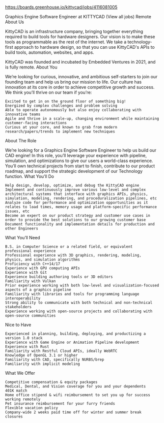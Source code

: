 https://boards.greenhouse.io/kittycad/jobs/4116081005

Graphics Engine Software Engineer
at KITTYCAD (View all jobs)
Remote
About Us

KittyCAD is an infrastructure company, bringing together everything required to build tools for hardware designers. Our vision is to make these tools as programmable as the rest of the internet. We take a technology-first approach to hardware design, so that you can use KittyCAD's APIs to build tools, automation, websites, and apps.

KittyCAD was founded and incubated by Embedded Ventures in 2021, and is fully remote. 
About You

We’re looking for curious, innovative, and ambitious self-starters to join our founding team and help us bring our mission to life. Our culture has innovation at its core in order to achieve competitive growth and success. We think you’ll thrive on our team if you’re:

    Excited to get in on the ground floor of something big!
    Energized by complex challenges and problem solving
    Able to operate autonomously but also enjoy collaborating with innovative teams
    Agile and thrive in a scale-up, changing environment while maintaining customer-facing interactions
    Curious at your core, and known to grab from modern research/papers/trends to implement new techniques

About The Role

We’re looking for a Graphics Engine Software Engineer to help us build our CAD engine! In this role, you’ll leverage your experience with pipeline, simulation, and optimizations to give our users a world-class experience. You’ll own technical projects from start to finish, contribute to our product roadmap, and support the strategic development of our Technology function.
What You’ll Do

    Help design, develop, optimize, and debug the KittyCAD engine 
    Implement and continuously improve various low-level and complex architectural systems that interface with graphics APIs, physics, simulation, modeling, rendering, and proceduralization pipelines, etc
    Analyze code for performance and optimization opportunities as it relates to load times, memory usage and platform-specific performance issues, etc
    Become an expert on our product strategy and customer use cases in order to provide the best solutions to our growing customer base
    Document functionality and implementation details for production and other Engineers

What You’ll Need

    B.S. in Computer Science or a related field, or equivalent professional experience
    Professional experience with 3D graphics, rendering, modeling, physics, and simulation algorithms
    Proficiency with C++14/17
    Experience with GPU computing APIs
    Experience with Git
    Experience building authoring tools or 3D editors
    Familiarity with Vulkan
    Prior experience working with both low-level and visualization-focused aspects of a graphics pipeline
    Familiarity with libraries and tools for programming language interoperability
    Strong ability to communicate with both technical and non-technical stakeholders
    Experience working with open-source projects and collaborating with open-source communities

Nice to Have

    Experienced in planning, building, deploying, and productizing a version 1.0 stack
    Experience with Game Engine or Animation Pipeline development
    Experience with Rust
    Familiarity with Restful Cloud APIs, ideally WebRTC
    Knowledge of OpenGL 3.1 or higher
    Familiarity with CAD, specifically NURBS/brep
    Familiarity with implicit modeling

What We Offer 

    Competitive compensation & equity packages 
    Medical, Dental, and Vision coverage for you and your dependents 
    401K match 
    Home office stipend & wifi reimbursement to set you up for success working remotely
    Pet insurance reimbursement for your furry friends
    Flexible vacation policy
    Company-wide 2 weeks paid time off for winter and summer break closures
